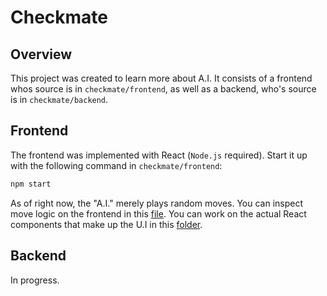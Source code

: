 # Checkmate

## Overview

This project was created to learn more about A.I. It consists of a frontend whos 
source is in `checkmate/frontend`, as well as a backend, who's source is
in `checkmate/backend`.

## Frontend

The frontend was implemented with React (`Node.js` required).
Start it up with the following command in `checkmate/frontend`: <br>

```bash
npm start
```

As of right now, the "A.I." merely plays random moves. You can inspect move logic
on the frontend in this [file](frontend/src/common/chessgame/ChessGame.js). You 
can work on the actual React components that make up the U.I in this 
[folder](frontend/src/components/).

## Backend

In progress.

